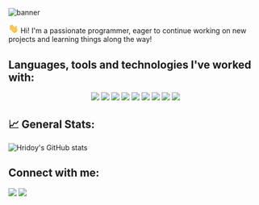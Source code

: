 ![banner](https://user-images.githubusercontent.com/104861928/195234401-a93a73a8-7c06-45e5-92e3-713fd472c079.gif)

<img width="20px" src="https://raw.githubusercontent.com/KevinPatel04/KevinPatel04/master/Hi.gif"/> Hi! I'm a passionate programmer, eager to continue working on new projects and learning things along the way!

## Languages, tools and technologies I've worked with:

<p align="center"><img width="60px" src="https://upload.wikimedia.org/wikipedia/commons/6/6a/JavaScript-logo.png"/>
<img width="65px" src="https://cdn4.iconfinder.com/data/icons/logos-3/600/React.js_logo-512.png"/>
<img width="65px" src="https://cdn.iconscout.com/icon/free/png-256/redux-283024.png"/>
<img width="75px" src="https://upload.wikimedia.org/wikipedia/commons/thumb/d/d9/Node.js_logo.svg/1280px-Node.js_logo.svg.png"/>
<img width="65px" src="https://seeklogo.com/images/S/sequelize-logo-9A5075DB9F-seeklogo.com.png"/>
<img width="65px" src="https://upload.wikimedia.org/wikipedia/commons/thumb/2/29/Postgresql_elephant.svg/1985px-Postgresql_elephant.svg.png"/>
<img width="60px" src="https://git-scm.com/images/logos/downloads/Git-Icon-1788C.png"/>
<img width="75px" src="https://upload.wikimedia.org/wikipedia/commons/thumb/6/61/HTML5_logo_and_wordmark.svg/512px-HTML5_logo_and_wordmark.svg.png"/>
<img width="55px" src="https://upload.wikimedia.org/wikipedia/commons/thumb/d/d5/CSS3_logo_and_wordmark.svg/1452px-CSS3_logo_and_wordmark.svg.png"/></p>


## :chart_with_upwards_trend: General Stats:
![Hridoy's GitHub stats](https://github-readme-stats.vercel.app/api?username=vickyraineri&show_icons=true&count_private=true) </br>

## Connect with me:
<a href="https://www.linkedin.com/in/victoria-raineri-657b64246/"><img src="https://user-images.githubusercontent.com/23558201/195188682-7f4c8053-c9ef-479c-b28b-26225f299e5e.png" width="50" heigth="50"></img></a>
<a href="mailto:vickyraineri04@gmail.com"><img src="https://user-images.githubusercontent.com/23558201/195395839-f9afb6ec-f458-4edb-bfe0-64c2b88b4d7e.png" width="50" heigth="50"></img></a>
